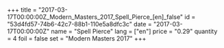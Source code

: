 +++
title = "2017-03-17T00:00:00Z_Modern_Masters_2017_Spell_Pierce_[en]_false"
id = "53d4fd57-74b6-42c7-88b1-110e5a8dfc3c"
date = "2017-03-17T00:00:00Z"
name = "Spell Pierce"
lang = ["en"]
price = "0.29"
quantity = 4
foil = false
set = "Modern Masters 2017"
+++
